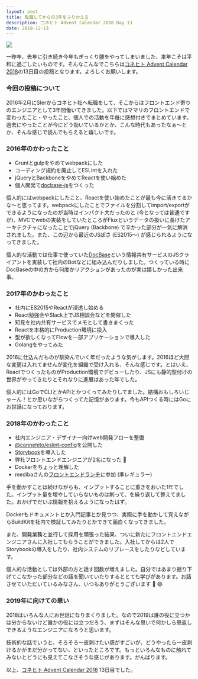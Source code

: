```yaml
---
layout: post
title: 転職してからの3年をふりかえる
description: コネヒト Advent Calendar 2018 Day 13
date: 2018-12-13
---
```


![](https://cdn-images-1.medium.com/max/800/1*FVD_e5YMJWqmSnkT4JskOw.png)

一昨年、去年に引き続き今年もぎっくり腰をやってしまいました、来年こそは平和に過ごしたいものです。そんなこんなでこちらは[コネヒト Advent Calendar 2018](https://qiita.com/advent-calendar/2018/connehito)の13日目の投稿となります。よろしくお願いします。

### **今回の投稿について**

2016年2月にSIerからコネヒト社へ転職をして、そこからはフロントエンド寄りのエンジニアとして3年間働いてきました。以下ではママリのフロントエンドで変わったこと・やったこと、個人での活動を年毎に感想付きでまとめています。過去にやったことが今にどう効いているかとか、こんな時代もあったなぁ〜とか、そんな感じで読んでもらえると嬉しいです。

### **2016年のかわったこと**

*   Gruntとgulpをやめてwebpackにした
*   コーディング規約を廃止してESLintを入れた
*   jQueryとBackboneをやめてReactを使い始めた
*   個人開発で[docbase-js](https://github.com/dachi023/docbase-js)をつくった

個人的にはwebpackにしたこと、Reactを使い始めたことが最も今に活きてるかな〜と思ってます。webpackにしたことでファイルを分割してimport/exportができるようになったのが当時はインパクト大だったのと (今となっては普通ですが)、MVCでwebの実装をしていたところがFluxというデータの扱いに長けたアーキテクチャになったことでjQuery (Backbone) で辛かった部分が一気に解消されました。また、この辺から最近のJSぽさ (ES2015〜) が感じられるようになってきました。

個人的な活動では仕事で使っていた[DocBase](https://docbase.io/)という情報共有サービスのJSクライアントを実装して社内のBotなどに組み込んだりしました。つくっている時にDocBaseの中の方から何度かリアクションがあったのが実は嬉しかった出来事。

### 2017年のかわったこと

*   社内にES2015やReactが浸透し始める
*   React勉強会やSlack上でJS相談会などを開催した
*   知見を社内共有サービスでメモとして書きまくった
*   Reactを本格的にProduction環境に投入
*   型が欲しくなってFlowを一部アプリケーションで導入した
*   Golangをやってみた

2016に仕込んだものが馴染んでいく年だったような気がします。2016ほど大胆な変更は入れてませんが変化を組織で受け入れる、そんな感じです。とはいえ、ReactでつくったものがProduction環境でデビューしたり、JSにも静的型付けの世界がやってきたりとそれなりに進展はあった年でした。

個人的にはGoでCLIとかAPIとかつくってみたりしてました。結構おもしろいじゃーん！とか思いながらつくってた記憶があります。今もAPIつくる時にはGoにお世話になっております。

### 2018年のかわったこと

*   社内エンジニア・デザイナー向けweb開発フローを整備
*   [@connehito/eslint-config](https://www.npmjs.com/package/@connehito/eslint-config)を公開した
*   [Storybook](https://storybook.js.org/)を導入した
*   弊社フロントエンドエンジニアが2名になった 🎉
*   Dockerをちょっと理解した
*   medibaさんの[フロントエンドランチ](https://scrapbox.io/mediba/)に参加 (準レギュラー)

手を動かすことは続けながらも、インプットすることに重きをおいた1年でした。インプット量を増やしていらないものは削って、を繰り返して整えてました。おかげでだいぶ情報を拾えるようになったはず。

Dockerもドキュメントとか入門記事とか見つつ、実際に手を動かして覚えながらBuildKitを社内で検証してみたりとかできて面白くなってきました。

また、開発業務と並行して採用を頑張った結果、ついに新たにフロントエンドエンジニアさんに入社してもらうことができました。入社してからは2人でStorybookの導入をしたり、社内システムのリプレースをしたりなどしています。

個人的な活動としては外部の方と話す回数が増えました。自分ではあまり掘り下げてこなかった部分などの話を聞いていたりするととても学びがあります。お話させていただいているみなさん、いつもありがとうございます 🙏 😄

### 2019年に向けての思い

2018はいろんな人にお世話になりまくりました。なので2019は誰の役に立つかは分からないけど誰かの役には立つだろう、まずはそんな思いで何かしら恩返しできるようなエンジニアになろうと思います。

技術的な話でいうと、そろそろ一皮剥けたい感がすごいが、どうやったら一皮剥けるかがまだ分かってない、といったところです。もっといろんなものに触れてみないとどうにも見えてこなさそうな感じがあります。がんばります。

以上、[コネヒト Advent Calendar 201](https://qiita.com/advent-calendar/2018/connehito)[8](https://qiita.com/advent-calendar/2018/connehito) 13日目でした。

